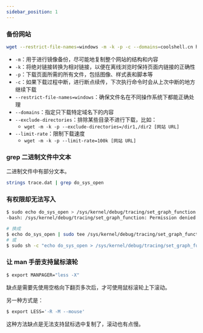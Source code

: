 ```yaml
---
sidebar_position: 1
---
```


### 备份网站

```bash
wget --restrict-file-names=windows -m -k -p -c --domains=coolshell.cn https://coolshell.cn/
```

- `-m`：用于进行镜像备份，尽可能地复制整个网站的结构和内容
- `-k`：将绝对链接转换为相对链接，以便在离线浏览时保持页面内链接的正确性
- `-p`：下载页面所需的所有文件，包括图像、样式表和脚本等
- `-c`：如果下载过程中断，进行断点续传，下次执行命令时会从上次中断的地方继续下载
- `--restrict-file-names=windows`：确保文件名在不同操作系统下都能正确处理
- `--domains`：指定只下载特定域名下的内容
- `--exclude-directories`：排除某些目录不进行下载，比如：
  - `wget -m -k -p --exclude-directories=/dir1,/dir2 [网站 URL]`
- `--limit-rate`：限制下载速度
  - `wget -m -k -p --limit-rate=100k [网站 URL]`

### grep 二进制文件中文本

二进制文件中有部分文本。

```bash
strings trace.dat | grep do_sys_open 
```

### 有权限却无法写入

```bash
$ sudo echo do_sys_open > /sys/kernel/debug/tracing/set_graph_function
-bash: /sys/kernel/debug/tracing/set_graph_function: Permission denied

# 换成
$ echo do_sys_open | sudo tee /sys/kernel/debug/tracing/set_graph_function
# 或
$ sudo sh -c "echo do_sys_open > /sys/kernel/debug/tracing/set_graph_function"
```

### 让 man 手册支持鼠标滚轮
```bash
$ export MANPAGER="less -X"
```
缺点是需要先使用空格向下翻页多次后，才可使用鼠标滚轮上下滚动。

另一种方式是：
```bash
$ export LESS='-R -M --mouse'
```
这种方法缺点是无法支持鼠标选中复制了，滚动也有点慢。
